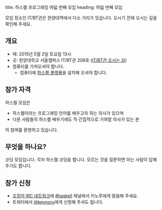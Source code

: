 title: 하스켈 프로그래밍 여덟 번째 모임
heading: 여덟 번째 모임

<p class="notice">모임 장소인 IT/BT관은 한양대역에서 다소 거리가 있습니다. 오시기 전에 오시는 길을 확인해 주세요.</p>

## 개요

- 때: 2015년 5월 2일 토요일 13시
- 곳: 한양대학교 서울캠퍼스 IT/BT관 208호 ([IT/BT관 오시는 길](/meetup/hyu-itbt/))
- 컴퓨터를 가져오셔야 합니다.
    - 컴퓨터에 [하스켈 플랫폼](https://www.haskell.org/platform/)을 설치해 오셔야 합니다.

## 참가 자격

하스켈 모임은

- 하스켈이라는 프로그래밍 언어를 배우고자 하는 의사가 있으며
- 다른 사람들의 하스켈 배우기에도 직·간접적으로 기여할 의사가 있는 분

의 참여를 환영하고 있습니다.

## 무엇을 하나요?

코딩 모임입니다. 각자 하스켈 코딩을 합니다. 모르는 것을 질문하면 아는 사람이 답해 주기도 합니다.

## 참가 신청

- [오징어 IRC 네트워크](http://ozinger.org)에 [#haskell](irc://irc.ozinger.org/#haskell) 채널에서 키노루에게 말씀해 주세요.
- 트위터에서 <a href="http://twitter.com/keynoru">@keynoru</a>에게 신청해 주셔도 됩니다.

